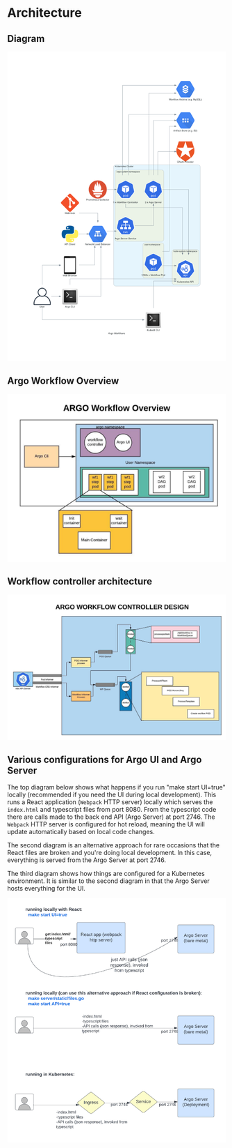# Architecture

## Diagram

![diagram](assets/diagram.png)

## Argo Workflow Overview

![diagram](assets/overview.jpeg)

## Workflow controller architecture

![diagram](assets/architecture.jpeg)

## Various configurations for Argo UI and Argo Server

The top diagram below shows what happens if you run "make start UI=true" locally (recommended if you need the UI during local development). This runs a React application (`Webpack` HTTP server) locally which serves the `index.html` and typescript files from port 8080. From the typescript code there are calls made to the back end API (Argo Server) at port 2746. The `Webpack` HTTP server is configured for hot reload, meaning the UI will update automatically based on local code changes.

The second diagram is an alternative approach for rare occasions that the React files are broken and you're doing local development. In this case, everything is served from the Argo Server at port 2746.

The third diagram shows how things are configured for a Kubernetes environment. It is similar to the second diagram in that the Argo Server hosts everything for the UI.

![diagram](assets/argo-server-ui-configurations.png)
